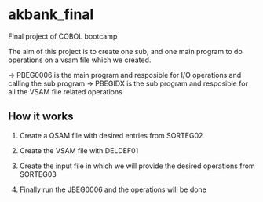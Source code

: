 # akbank_final
Final project of COBOL bootcamp

The aim of this project is to create one sub,
and one main program to do operations on a vsam file
which we created.

-> PBEG0006 is the main program and resposible for I/O operations and calling the sub program
-> PBEGIDX is the sub program and resposible for all the VSAM file related operations

## How it works

1. Create a QSAM file with desired entries from SORTEG02

2. Create the VSAM file with DELDEF01

3. Create the input file in which we will provide the desired operations from SORTEG03

4. Finally run the JBEG0006 and the operations will be done
